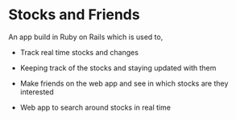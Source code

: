 # Stocks and Friends

An app build in Ruby on Rails which is used to,

- Track real time stocks and changes

- Keeping track of the stocks and staying updated with them

- Make friends on the web app and see in which stocks are they interested

- Web app to search around stocks in real time